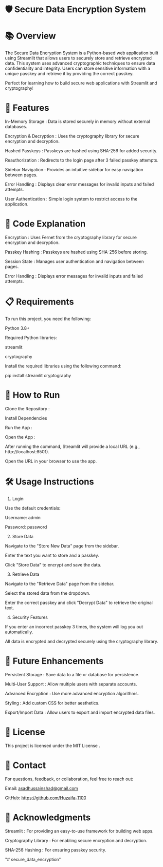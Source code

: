 # 🛡️ Secure Data Encryption System
# 📚 Overview
The Secure Data Encryption System is a Python-based web application built using Streamlit that allows users to securely store and retrieve encrypted data. This system uses advanced cryptographic techniques to ensure data confidentiality and integrity. Users can store sensitive information with a unique passkey and retrieve it by providing the correct passkey.

Perfect for learning how to build secure web applications with Streamlit and cryptography!

# 🚀 Features

In-Memory Storage : Data is stored securely in memory without external databases.

Encryption & Decryption : Uses the cryptography library for secure encryption and decryption.

Hashed Passkeys : Passkeys are hashed using SHA-256 for added security.

Reauthorization : Redirects to the login page after 3 failed passkey attempts.

Sidebar Navigation : Provides an intuitive sidebar for easy navigation between pages.

Error Handling : Displays clear error messages for invalid inputs and failed attempts.

User Authentication : Simple login system to restrict access to the application.

# 🔧 Code Explanation

Encryption : Uses Fernet from the cryptography library for secure encryption and decryption.

Passkey Hashing : Passkeys are hashed using SHA-256 before storing.

Session State : Manages user authentication and navigation between pages.

Error Handling : Displays error messages for invalid inputs and failed attempts.

# 📋 Requirements

To run this project, you need the following:

Python 3.8+

Required Python libraries:

streamlit

cryptography


Install the required libraries using the following command:

pip install streamlit cryptography

# 🚀 How to Run

Clone the Repository :

Install Dependencies 

Run the App :

Open the App :

After running the command, Streamlit will provide a local URL (e.g., http://localhost:8501).

Open the URL in your browser to use the app.

# 🛠️ Usage Instructions

1. Login

Use the default credentials:

Username: admin

Password: password

2. Store Data

Navigate to the "Store New Data" page from the sidebar.

Enter the text you want to store and a passkey.

Click "Store Data" to encrypt and save the data.

3. Retrieve Data

Navigate to the "Retrieve Data" page from the sidebar.

Select the stored data from the dropdown.

Enter the correct passkey and click "Decrypt Data" to retrieve the original text.

4. Security Features

If you enter an incorrect passkey 3 times, the system will log you out automatically.

All data is encrypted and decrypted securely using the cryptography library.

# 🌟 Future Enhancements

Persistent Storage : Save data to a file or database for persistence.

Multi-User Support : Allow multiple users with separate accounts.

Advanced Encryption : Use more advanced encryption algorithms.

Styling : Add custom CSS for better aesthetics.

Export/Import Data : Allow users to export and import encrypted data files.

# 📜 License

This project is licensed under the MIT License .

# 📧 Contact

For questions, feedback, or collaboration, feel free to reach out:

Email: asadhussainshad@gmail.com

GitHub: https://github.com/Huzaifa-1100

# 🙏 Acknowledgments

Streamlit : For providing an easy-to-use framework for building web apps.

Cryptography Library : For enabling secure encryption and decryption.

SHA-256 Hashing : For ensuring passkey security.





"# secure_data_encryption" 
